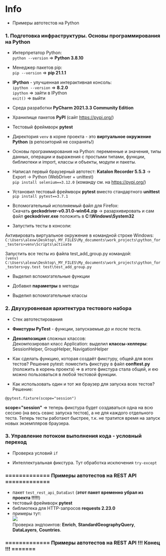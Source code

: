 # Info
- Примеры автотестов на Python

### 1. Подготовка инфраструктуры. Основы программирования на Python
- Интерпретатор Python:  
`python --version` => **Python 3.8.10**

- Менеджер пакетов pip:  
`pip --version` => **pip 21.1.1**

- **IPython** - улучшенная интерактивная консоль:  
`ipython --version` => **8.2.0**  
`ipython` => зайти в IPython  
`exit()` => выйти  

- Среда разработки **PyCharm 2021.3.3 Community Edition**

- Хранилище пакетов **PyPI** (сайт https://pypi.org/)

- Тестовый фреймворк **pytest**

- Директория `venv` в корне проекта - это **виртуальное окружение Python** (в репозиторий не сохранять!)

- Основы программирования на Python: переменные и значения, типы данных, операции и выражения с простыми типами,
функции, библиотеки и import, классы и объекты, модули и пакеты.

- Написал первый браузерный автотест: **Katalon Recorder 5.5.3** -> Export -> Python (WebDriver + unittest)  
`pip install selenium==3.12.0` (команду см. на https://pypi.org/)

- Установил тестовый фреймворк **pytest** вместо стандартного **unittest**  
`pip install pytest==3.7.1`

- Вспомогательный исполняемый файл для Firefox:  
Скачать **geckodriver-v0.31.0-win64.zip** -> разархивировать и сам файл **geckodriver.exe**
положить в **C:\Windows\System32**

- Запустить тесты в консоли:

Активировать виртуальное окружение в командной строке Windows:  
`C:\Users\alexw\Desktop\_MY_FILES\My_documents\work_projects\python_for_testers>venv\Scripts\activate`

Запустить все тесты из файла test_add_group.py командой:  
`(venv) C:\Users\alexw\Desktop\_MY_FILES\My_documents\work_projects\python_for_testers>py.test test\test_add_group.py`

- Выделил вспомогательные функции

- Добавил **параметры** в методы

- Выделил вспомогательные классы

### 2. Двухуровневая архитектура тестового набора
- Стек автотестирования

- **Фикстуры PyTest** - функции, запускаемые *до* и *после* теста.

- **Декомпозиция** сложных классов:  
Декомпозировал класс Application: выделил **классы-хелперы**: SessionHelper, GroupHelper, NavigationHelper

- Как сделать функцию, которая создаёт фикстуру, общей для всех тестов? Решение pytest: поместить фикстуру
в файл **conftest.py** (положить в корень проекта) => в итоге фикстура стала общей, и ею можно пользоваться
в любой тестовой функции.

- Как использовать один и тот же браузер для запуска всех тестов? Решение:

`@pytest.fixture(scope="session")`

**scope="session"** => теперь фикстура будет создаваться одна на всю сессию (на весь сеанс запуска тестов),
а не для каждого отдельного теста. Теперь тесты работают быстрее, т.к. не тратится время на запуск новых
экземпляров браузера.

### 3. Управление потоком выполнения кода - условный переход
- Проверка условий `if`
 
- Интеллектуальная фикстура. Тут обработка исключения `try-except`

### ============= Примеры автотестов на REST API =============
- пакет `test_rest_api_DataEast` (**этот пакет временно убрал из проекта !!!!!**)
- тестовый фреймворк **pytest**
- библиотека для HTTP-запросов **requests 2.23.0**
- примеры тут:  
![](https://github.com/cont-azhdanov/python_for_testers/blob/master/screenshots/01_package_with_rest_api_tests.png)  
Проверка эндпоинтов: **Enrich**, **StandardGeographyQuery**, **DataLayers**, **Countries**.
### ============= Примеры автотестов на REST API !!! Конец !!! =======
